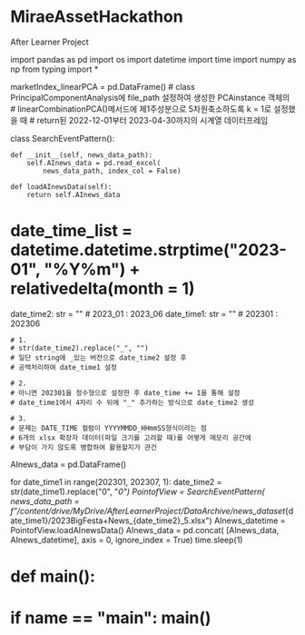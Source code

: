 # MiraeAssetHackathon
After Learner Project


import pandas as pd
import os
import datetime
import time
import numpy as np
from typing import *

marketIndex_linearPCA = pd.DataFrame()
    # class PrincipalComponentAnalysis에 file_path 설정하여 생성한 PCAinstance 객체의
    # linearCombinationPCA()메서드에 제1주성분으로 5차원축소하도록 k = 1로 설정했을 때
    # return된 2022-12-01부터 2023-04-30까지의 시계열 데이터프레임

class SearchEventPattern():

    def __init__(self, news_data_path):
        self.AInews_data = pd.read_excel(
            news_data_path, index_col = False)

    def loadAInewsData(self):
        return self.AInews_data



# date_time_list = datetime.datetime.strptime("2023-01", "%Y%m") + relativedelta(month = 1)
date_time2: str = ""
    # 2023_01 : 2023_06
date_time1: str = ""
    # 202301 : 202306

    # 1.
    # str(date_time2).replace("_", "")
    # 일단 string에 _있는 버전으로 date_time2 설정 후
    # 공백처리하여 date_time1 설정

    # 2.
    # 아니면 202301을 정수형으로 설정한 후 date_time += 1을 통해 설정
    # date_time1에서 4자리 수 뒤에 "_" 추가하는 방식으로 date_time2 생성

    # 3.
    # 문제는 DATE_TIME 컬럼이 YYYYMMDD_HHmmSS형식이라는 점
    # 6개의 xlsx 확장자 데이터(파일 크기를 고려할 때)를 어떻게 메모리 공간에
    # 부담이 가지 않도록 병합하여 활용할지가 관건

AInews_data = pd.DataFrame()

for date_time1 in range(202301, 202307, 1):
    date_time2 = str(date_time1).replace("0", "_0")
    PointofView = SearchEventPattern(
        news_data_path = f"/content/drive/MyDrive/AfterLearnerProject/DataArchive/news_dataset_{date_time1}/2023BigFesta+News_{date_time2}_5.xlsx")
    AInews_datetime = PointofView.loadAInewsData()
    AInews_data = pd.concat(
        [AInews_data, AInews_datetime], axis = 0, ignore_index = True)
    time.sleep(1)



# def main():
# if __name__ == "__main__": main()
